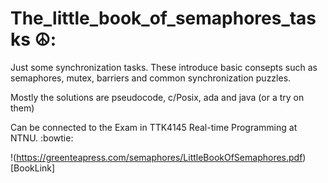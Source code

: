 # The_little_book_of_semaphores_tasks ☮️:
Just some synchronization tasks.
These introduce basic consepts such as semaphores, mutex, barriers and common
synchronization puzzles. 

Mostly the solutions are pseudocode, c/Posix, ada and java (or a try on them)

Can be connected to the Exam in TTK4145 Real-time Programming at NTNU. :bowtie:  

!(https://greenteapress.com/semaphores/LittleBookOfSemaphores.pdf)[BookLink]
